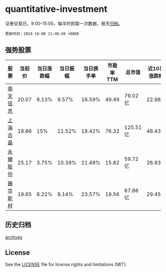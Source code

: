 # quantitative-investment

证券交易日，9:00-15:00，每半时抓取一次数据，按天[归档](archives)。

`更新时间：2024-10-08 11:40:49 +0800`

## 强势股票

|股票|当前价|当日涨跌幅|当日振幅|当日换手率|市盈率TTM|总市值|近10日涨跌幅|
|----|----|----|----|----|----|----|----|
|[南天信息](https://xueqiu.com/S/SZ000948)|20.07|6.13%|9.57%|16.59%|49.49|79.02亿|22.98%|
|[上海合晶](https://xueqiu.com/S/SH688584)|18.86|15%|11.52%|18.42%|76.32|125.51亿|46.43%|
|[永臻股份](https://xueqiu.com/S/SH603381)|25.17|3.75%|10.39%|21.49%|15.82|59.72亿|26.93%|
|[巍华新材](https://xueqiu.com/S/SH603310)|19.65|6.22%|9.14%|23.57%|19.56|67.86亿|29.45%|

## 历史归档

[archives](archives)

## License

See the [LICENSE](LICENSE) file for license rights and limitations (MIT).